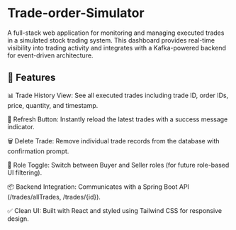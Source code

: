 # Trade-order-Simulator
A full-stack web application for monitoring and managing executed trades in a simulated stock trading system. This dashboard provides real-time visibility into trading activity and integrates with a Kafka-powered backend for event-driven architecture.

## 🔧 Features
📊 Trade History View: See all executed trades including trade ID, order IDs, price, quantity, and timestamp.

🔄 Refresh Button: Instantly reload the latest trades with a success message indicator.

🗑️ Delete Trade: Remove individual trade records from the database with confirmation prompt.

👥 Role Toggle: Switch between Buyer and Seller roles (for future role-based UI filtering).

📦 Backend Integration: Communicates with a Spring Boot API (/trades/allTrades, /trades/{id}).

✅ Clean UI: Built with React and styled using Tailwind CSS for responsive design.

